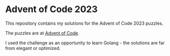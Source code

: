 # Advent of Code 2023

This repository contains my solutions for the Advent of Code 2023 puzzles.

The puzzles are at [Advent of Code](https://adventofcode.com/2023).

I used the challenge as an opportunity to learn Golang - the solutions are far from elegant or optimized.
